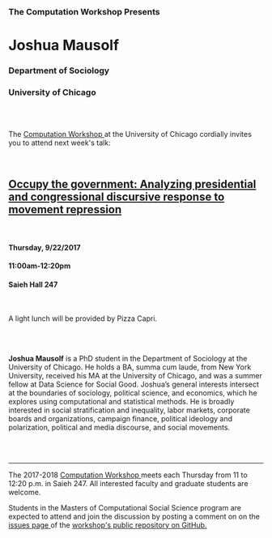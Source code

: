 




<br>

<h3 class=pfblock-header> The Computation Workshop Presents </h3>

<h1 class=pfblock-header3> Joshua Mausolf </h1>
<h3 class=pfblock-header3> Department of Sociology </h3>
<h3 class=pfblock-header3> University of Chicago </h3>

<br><br>



<p class=pfblock-header3>The <a href="https://macss.uchicago.edu/content/computation-workshop"> Computation Workshop </a> at the University of Chicago cordially invites you to attend next week's talk:</p>

<br>

<div class=pfblock-header3>
<h2 class=pfblock-header> 
  <a href="https://github.com/uchicago-computation-workshop/joshua_mausolf/blob/master/2017__mausolf__occupy_the_government.pdf" >Occupy the government: Analyzing presidential and congressional discursive response to movement repression</a>
</h2>

<br>
</div>

<h4 class=pfblock-header3> Thursday, 9/22/2017 </h4>
<h4 class=pfblock-header3> 11:00am-12:20pm </h4>
<h4 class=pfblock-header3> Saieh Hall 247 </h4>

<br>

<p class=pfblock-header3>A light lunch will be provided by Pizza Capri.</p>

<br><br>

<!--Insert Faculty Bio Here-->
<div class=pfblock-header3>
  <p class=footertext2>

  **Joshua Mausolf** is a PhD student in the Department of Sociology at the University of Chicago. He holds a BA, summa cum laude, from New York University, received his MA at the University of Chicago, and was a summer fellow at Data Science for Social Good. Joshua’s general interests intersect at the boundaries of sociology, political science, and economics, which he explores using computational and statistical methods. He is broadly interested in social stratification and inequality, labor markets, corporate boards and organizations, campaign finance, political ideology and polarization, political and media discourse, and social movements.  
  </p>

</div>
<br><br>

---

<p class=footertext> The 2017-2018 <a href="https://macss.uchicago.edu/content/computation-workshop"> Computation Workshop </a> meets each Thursday from 11 to 12:20 p.m. in Saieh 247. All interested faculty and graduate students are welcome.</p> 


<p class=footertext>Students in the Masters of Computational Social Science program are expected to attend and join the discussion by posting a comment on on the <a href="https://github.com/uchicago-computation-workshop/joshua_mausolf/issues"> issues page </a> of the <a href="https://github.com/uchicago-computation-workshop"> workshop's public repository on GitHub.</a></p>
